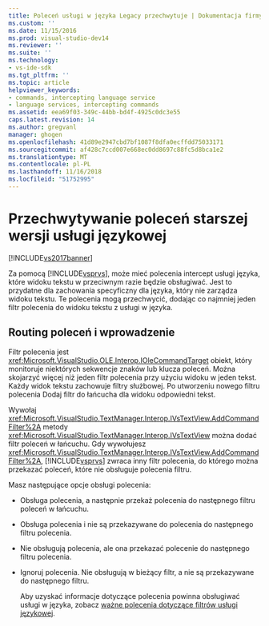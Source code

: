 ```yaml
---
title: Poleceń usługi w języka Legacy przechwytuje | Dokumentacja firmy Microsoft
ms.custom: ''
ms.date: 11/15/2016
ms.prod: visual-studio-dev14
ms.reviewer: ''
ms.suite: ''
ms.technology:
- vs-ide-sdk
ms.tgt_pltfrm: ''
ms.topic: article
helpviewer_keywords:
- commands, intercepting language service
- language services, intercepting commands
ms.assetid: eea69f03-349c-44bb-bd4f-4925c0dc3e55
caps.latest.revision: 14
ms.author: gregvanl
manager: ghogen
ms.openlocfilehash: 41d89e2947cbd7bf1087f8dfa0ecffdd75033171
ms.sourcegitcommit: af428c7ccd007e668ec0dd8697c88fc5d8bca1e2
ms.translationtype: MT
ms.contentlocale: pl-PL
ms.lasthandoff: 11/16/2018
ms.locfileid: "51752995"
---
```

# <a name="intercepting-legacy-language-service-commands"></a>Przechwytywanie poleceń starszej wersji usługi językowej
[!INCLUDE[vs2017banner](../../includes/vs2017banner.md)]

Za pomocą [!INCLUDE[vsprvs](../../includes/vsprvs-md.md)], może mieć polecenia intercept usługi języka, które widoku tekstu w przeciwnym razie będzie obsługiwać. Jest to przydatne dla zachowania specyficzny dla języka, który nie zarządza widoku tekstu. Te polecenia mogą przechwycić, dodając co najmniej jeden filtr polecenia do widoku tekstu z usługi w języka.  
  
## <a name="getting-and-routing-the-command"></a>Routing poleceń i wprowadzenie  
 Filtr polecenia jest <xref:Microsoft.VisualStudio.OLE.Interop.IOleCommandTarget> obiekt, który monitoruje niektórych sekwencje znaków lub klucza poleceń. Można skojarzyć więcej niż jeden filtr polecenia przy użyciu widoku w jeden tekst. Każdy widok tekstu zachowuje filtry służbowej. Po utworzeniu nowego filtru polecenia Dodaj filtr do łańcucha dla widoku odpowiedni tekst.  
  
 Wywołaj <xref:Microsoft.VisualStudio.TextManager.Interop.IVsTextView.AddCommandFilter%2A> metody <xref:Microsoft.VisualStudio.TextManager.Interop.IVsTextView> można dodać filtr poleceń w łańcuchu. Gdy wywołujesz <xref:Microsoft.VisualStudio.TextManager.Interop.IVsTextView.AddCommandFilter%2A>, [!INCLUDE[vsprvs](../../includes/vsprvs-md.md)] zwraca inny filtr polecenia, do którego można przekazać poleceń, które nie obsługuje polecenia filtru.  
  
 Masz następujące opcje obsługi polecenia:  
  
- Obsługa polecenia, a następnie przekaż polecenia do następnego filtru poleceń w łańcuchu.  
  
- Obsługa polecenia i nie są przekazywane do polecenia do następnego filtru polecenia.  
  
- Nie obsługują polecenia, ale ona przekazać polecenie do następnego filtru polecenia.  
  
- Ignoruj polecenia. Nie obsługują w bieżący filtr, a nie są przekazywane do następnego filtru.  
  
  Aby uzyskać informacje dotyczące polecenia powinna obsługiwać usługi w języka, zobacz [ważne polecenia dotyczące filtrów usługi językowej](../../extensibility/internals/important-commands-for-language-service-filters.md).

